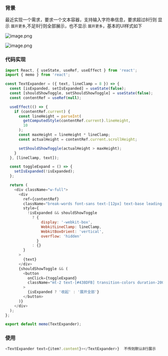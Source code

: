### 背景

最近实现一个需求，要求一个文本容器，支持输入字符串信息，要求超过8行则 显示 `展开更多`,不足8行则全部展示，也不显示 `展开更多`，基本的UI样式如下

![image.png](https://p0-xtjj-private.juejin.cn/tos-cn-i-73owjymdk6/958623110eda4ad8a69a706c807b0f23~tplv-73owjymdk6-jj-mark-v1:0:0:0:0:5o6Y6YeR5oqA5pyv56S-5Yy6IEAg5LiJ5bCP5rKz:q75.awebp?policy=eyJ2bSI6MywidWlkIjoiNDIyMjU2MjE0MTIxMDQ3OCJ9&rk3s=f64ab15b&x-orig-authkey=f32326d3454f2ac7e96d3d06cdbb035152127018&x-orig-expires=1755071421&x-orig-sign=3RvS2rc85gRNczRhLKV5u5yaNUk%3D)

![image.png](https://p0-xtjj-private.juejin.cn/tos-cn-i-73owjymdk6/a8613eb61f4141308f8db2a988191ef4~tplv-73owjymdk6-jj-mark-v1:0:0:0:0:5o6Y6YeR5oqA5pyv56S-5Yy6IEAg5LiJ5bCP5rKz:q75.awebp?policy=eyJ2bSI6MywidWlkIjoiNDIyMjU2MjE0MTIxMDQ3OCJ9&rk3s=f64ab15b&x-orig-authkey=f32326d3454f2ac7e96d3d06cdbb035152127018&x-orig-expires=1755071421&x-orig-sign=PSH2%2BBTluCd%2FSurxM18Caj%2FiKgE%3D)

### 代码实现

```js
import React, { useState, useRef, useEffect } from 'react';
import { memo } from 'react';

const TextExpander = ({ text, lineClamp = 8 }) => {
  const [isExpanded, setIsExpanded] = useState(false);
  const [shouldShowToggle, setShouldShowToggle] = useState(false);
  const contentRef = useRef(null);

  useEffect(() => {
    if (contentRef.current) {
      const lineHeight = parseInt(
        getComputedStyle(contentRef.current).lineHeight,
        10
      );
      const maxHeight = lineHeight * lineClamp;
      const actualHeight = contentRef.current.scrollHeight;

      setShouldShowToggle(actualHeight > maxHeight);
    }
  }, [lineClamp, text]);

  const toggleExpand = () => {
    setIsExpanded(!isExpanded);
  };

  return (
    <div className="w-full">
      <div
        ref={contentRef}
        className="break-words font-sans text-[12px] text-base leading-relaxed"
        style={
          !isExpanded && shouldShowToggle
            ? {
                display: '-webkit-box',
                WebkitLineClamp: lineClamp,
                WebkitBoxOrient: 'vertical',
                overflow: 'hidden'
              }
            : {}
        }
      >
        {text}
      </div>
      {shouldShowToggle && (
        <button
          onClick={toggleExpand}
          className="mt-2 text-[#438DFB] transition-colors duration-200 focus:outline-none"
        >
          {isExpanded ? '收起' : '展开全部'}
        </button>
      )}
    </div>
  );
};

export default memo(TextExpander);

```

### 使用

```js
<TextExpander text={item?.content}></TextExpander>}  不传则默认8行展示
```
